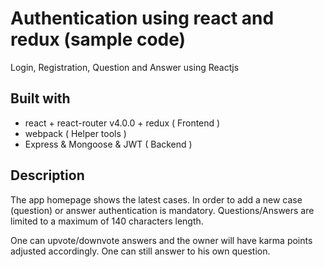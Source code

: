 # Authentication using react and redux (sample code)

Login, Registration, Question and Answer using Reactjs



Built with
------- 

- react + react-router v4.0.0  + redux ( Frontend )
- webpack ( Helper tools )
- Express &amp; Mongoose &amp; JWT ( Backend )

Description
-----------

The app homepage shows the latest cases.
In order to add a new case (question) or answer authentication is mandatory. Questions/Answers are limited to a maximum of 140 characters length.

One can upvote/downvote answers and the owner will have karma points adjusted accordingly.
One can still answer to his own question.
